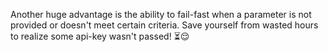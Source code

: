 Another huge advantage is the ability to fail-fast when a parameter is not provided or doesn't meet certain criteria. Save yourself from wasted hours to realize some api-key wasn't passed! ⏳😌
